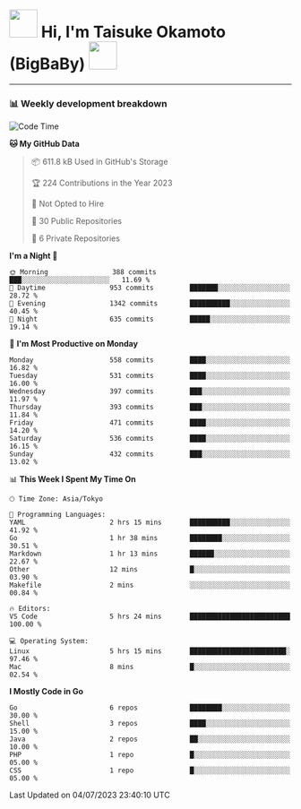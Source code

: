 <!-- Title -->
<h1>
    <img src="https://media.tenor.com/TlyRveJkgo4AAAAi/cloud-cloud-strife.gif" width="50"/> 
    Hi, I'm Taisuke Okamoto (BigBaBy) 
    <img src="https://media.tenor.com/TlyRveJkgo4AAAAi/cloud-cloud-strife.gif" width="50"/>
</h1>

---

<h3> 📊 Weekly development breakdown </h3>
<!-- waka-readme-stats -->

<!--START_SECTION:waka-->
![Code Time](http://img.shields.io/badge/Code%20Time-1%2C569%20hrs%2059%20mins-blue)

**🐱 My GitHub Data** 

> 📦 611.8 kB Used in GitHub's Storage 
 > 
> 🏆 224 Contributions in the Year 2023
 > 
> 🚫 Not Opted to Hire
 > 
> 📜 30 Public Repositories 
 > 
> 🔑 6 Private Repositories 
 > 
**I'm a Night 🦉** 

```text
🌞 Morning                388 commits         ███░░░░░░░░░░░░░░░░░░░░░░   11.69 % 
🌆 Daytime                953 commits         ███████░░░░░░░░░░░░░░░░░░   28.72 % 
🌃 Evening                1342 commits        ██████████░░░░░░░░░░░░░░░   40.45 % 
🌙 Night                  635 commits         █████░░░░░░░░░░░░░░░░░░░░   19.14 % 
```
📅 **I'm Most Productive on Monday** 

```text
Monday                   558 commits         ████░░░░░░░░░░░░░░░░░░░░░   16.82 % 
Tuesday                  531 commits         ████░░░░░░░░░░░░░░░░░░░░░   16.00 % 
Wednesday                397 commits         ███░░░░░░░░░░░░░░░░░░░░░░   11.97 % 
Thursday                 393 commits         ███░░░░░░░░░░░░░░░░░░░░░░   11.84 % 
Friday                   471 commits         ████░░░░░░░░░░░░░░░░░░░░░   14.20 % 
Saturday                 536 commits         ████░░░░░░░░░░░░░░░░░░░░░   16.15 % 
Sunday                   432 commits         ███░░░░░░░░░░░░░░░░░░░░░░   13.02 % 
```


📊 **This Week I Spent My Time On** 

```text
🕑︎ Time Zone: Asia/Tokyo

💬 Programming Languages: 
YAML                     2 hrs 15 mins       ██████████░░░░░░░░░░░░░░░   41.92 % 
Go                       1 hr 38 mins        ████████░░░░░░░░░░░░░░░░░   30.51 % 
Markdown                 1 hr 13 mins        ██████░░░░░░░░░░░░░░░░░░░   22.67 % 
Other                    12 mins             █░░░░░░░░░░░░░░░░░░░░░░░░   03.90 % 
Makefile                 2 mins              ░░░░░░░░░░░░░░░░░░░░░░░░░   00.84 % 

🔥 Editors: 
VS Code                  5 hrs 24 mins       █████████████████████████   100.00 % 

💻 Operating System: 
Linux                    5 hrs 15 mins       ████████████████████████░   97.46 % 
Mac                      8 mins              █░░░░░░░░░░░░░░░░░░░░░░░░   02.54 % 
```

**I Mostly Code in Go** 

```text
Go                       6 repos             ████████░░░░░░░░░░░░░░░░░   30.00 % 
Shell                    3 repos             ████░░░░░░░░░░░░░░░░░░░░░   15.00 % 
Java                     2 repos             ██░░░░░░░░░░░░░░░░░░░░░░░   10.00 % 
PHP                      1 repo              █░░░░░░░░░░░░░░░░░░░░░░░░   05.00 % 
CSS                      1 repo              █░░░░░░░░░░░░░░░░░░░░░░░░   05.00 % 
```




 Last Updated on 04/07/2023 23:40:10 UTC
<!--END_SECTION:waka-->
